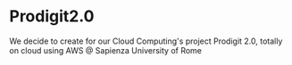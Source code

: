 # Prodigit2.0
We decide to create for our Cloud Computing's project Prodigit 2.0, totally on cloud using AWS @ Sapienza University of Rome
